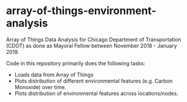 # array-of-things-environment-analysis
Array of Things Data Analysis for Chicago Department of Transportation (CDOT) as done as Mayoral Fellow between November 2018 - January 2019. 

Code in this repository primarily does the following tasks:
- Loads data from Array of Things
- Plots distribution of different environmental features (e.g. Carbon Monoxide) over time.
- Plots distribution of environmental features across locations/nodes.

